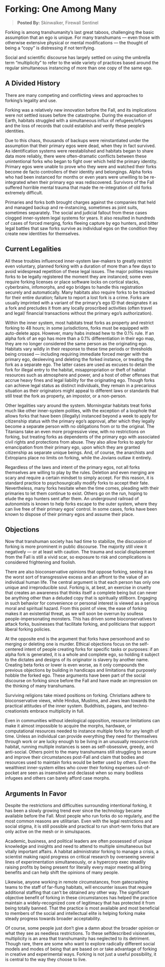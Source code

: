 # Forking: One Among Many

> **Posted By:** Skinwalker, Firewall Sentinel

Forking is among transhumanity’s last great taboos, challenging the basic assumption that an ego is unique. For many transhumans — even those with otherwise extensive physical or mental modifications — the thought of being a “copy” is distressing if not terrifying.

Social and scientific discourse has largely settled on using the umbrella term “multiplicity” to refer to the wide variety of practices based around the regular simultaneous instancing of more than one copy of the same ego.

## A Divided History

There are many competing and conflicting views and approaches to forking’s legality and use.

Forking was a relatively new innovation before the Fall, and its implications were not settled issues before the catastrophe. During the evacuation of Earth, habitats struggled with a simultaneous influx of refugees/infugees and the loss of records that could establish and verify these people’s identities.

Due to this chaos, thousands of backups were reinstantiated under the assumption that their primary egos were dead, when they in fact survived. As identification systems were reestablished and habitats began to share data more reliably, there were often-dramatic conflicts between these unintentional forks who began to fight over which held the primary identity. Primary egos were unable to prove who they were and watched their forks become de facto controllers of their identity and belongings. Alpha forks who had been instanced for months or even years were unwilling to be re-integrated when their primary ego was rediscovered. Survivors of the Fall suffered horrible mental trauma that made the re-integration of old forks extremely difficult.

Primaries and forks both brought charges against the companies that held and managed backup and re-instancing, sometimes as joint suits, sometimes separately. The social and judicial fallout from these cases clogged inner-system legal systems for years. It also resulted in hundreds of cases of forced merging, forks fleeing capture by ego hunters, and bitter legal battles that saw forks survive as individual egos on the condition they create new identities for themselves.

## Current Legalities

All these troubles influenced inner-system law-makers to greatly restrict even voluntary, planned forking with a duration of more than a few days to avoid widespread repetition of these legal issues. The major polities require forks to be legally registered the moment they are instanced; some even require forking licenses or place software locks on cortical stacks, cyberbrains, infomorphs, and ego bridges to handle this registration securely and automatically. Many habitats also require forks to be tracked for their entire duration; failure to report a lost fork is a crime. Forks are usually imprinted with a variant of the primary’s ego ID that designates it as a fork and precludes it from any locally proscribed activities (often travel and legal/ financial transactions without the primary ego’s authorization).

Within the inner system, most habitats treat forks as property and restrict forking to 48 hours; in some jurisdictions, forks must be equipped with auto-delete apps. However, many habs instead hew to the 0.1% rule. If an alpha fork of an ego has more than a 0.1% differentiation in their ego map, they are no longer considered the same person as the originating ego. Habitats vary wildly in their response to these time periods or thresholds being crossed — including requiring immediate forced merger with the primary ego, desleeving and deleting the forked instance, or treating the fork as a separate ego. The latter cases are used as excuses to detain the fork for illegal entry to the habitat, misappropriation or theft of habitat resources such as atmosphere and power, and a host of other offenses that accrue heavy fines and legal liability for the originating ego. Though forks can achieve legal status as distinct individuals, they remain in a precarious situation as their originators might appeal to different laws or standards that still treat the fork as property, an impostor, or a non-person.

Other legalities vary around the system. Morningstar habitats treat forks much like other inner-system polities, with the exception of a loophole that allows forks that have been (illegally) instanced beyond a week to apply for citizenship status with the primary ego’s approval, after which they legally become a separate person with no obligations from or to the original. The Titanians take an even more progressive view, with no restrictions on forking, but treating forks as dependents of the primary ego with associated civil rights and protections from abuse. They also allow forks to apply for emancipation from their primary ego, upon which they are granted citizenship as separate unique beings. And, of course, the anarchists and Extropians place no limits on forking, while the Jovians outlaw it entirely.

Regardless of the laws and intent of the primary egos, not all forks themselves are willing to play by the rules. Deletion and even merging are scary and require a certain mindset to simply accept. For this reason, it is standard practice to psychosurgically modify forks to accept their fate. Nevertheless, many forks hesitate when the time comes, pleading with their primaries to let them continue to exist. Others go on the run, hoping to elude the ego hunters sent after them. An underground railroad of autonomists is known to help forks escape to the outer system, where they can live free of their primary egos’ control. In some cases, forks have been known to dispose of their primary egos and assume their place.

## Objections

Now that transhuman society has had time to stabilize, the discussion of forking is more prominent in public discourse. The majority still view it negatively — or at least with caution. The trauma and social displacement from the Fall is still a vivid scar, so exposure to risk and complications is considered frightening and foolish.

There are also bioconservative opinions that oppose forking, seeing it as the worst sort of transgressive excess and an affront to the value of an individual human life. The central argument is that each person has only one unique and irreproducible soul. Forking is, at best, an exercise in cruelty that creates an awareness that thinks itself a complete being but can never be anything other than a deluded copy that is spiritually stillborn. Engaging in such behavior for convenience or personal interest is viewed as a serious moral and spiritual hazard. From this point of view, the ease of forking makes it an existential threat, as we will soon be overrun by soulless people-impersonating monsters. This has driven some bioconservatives to attack forks, businesses that facilitate forking, and politicians that support liberal forking policies.

At the opposite end is the argument that forks have personhood and so merging or deleting one is murder. Ethical objections focus on the self-centered intent of people creating forks for specific tasks or purposes: if an alpha fork is generated, it is a whole and complete ego, so holding it subject to the dictates and designs of its originator is slavery by another name. Creating beta forks or lower is even worse, as it only compounds the previous objections by building in handicaps and limitations that purposely hobble the forked ego. These arguments have been part of the social discourse on forking since before the Fall and have made an impression on the thinking of many transhumans.

Surviving religions take mixed positions on forking. Christians adhere to bioconservative views, while Hindus, Muslims, and Jews lean towards the practical attitudes of the inner system. Buddhists, pagans, and techno-creationists embrace multiplicity in full.

Even in communities without ideological opposition, resource limitations can make it almost impossible to acquire the morphs, hardware, or computational resources needed to instance multiple forks for any length of time. Unless an individual can provide everything they need for themselves through work or are lucky enough to be living in an unusually resource-rich habitat, running multiple instances is seen as self-obsessive, greedy, and anti-social. Others point to the many transhumans still struggling to secure and improve their circumstances post-Fall and claim that bodies and resources used to maintain forks would be better used by others. Even the wealthiest inner-system elites who cover their forking expenses out-of-pocket are seen as insensitive and declassé when so many bodiless infugees and others can barely afford case morphs.

## Arguments In Favor

Despite the restrictions and difficulties surrounding intentional forking, it has been a slowly growing trend ever since the technology became available before the Fall. Most people who run forks do so regularly, and the most common reasons are utilitarian. Even with the legal restrictions and social stigma, it is still possible and practical to run short-term forks that are only active on the mesh or in simulspaces.

Academic, business, and political leaders are often possessed of unique knowledge and insights and need to attend to multiple simultaneous but vitally important affairs. A habitat administrator forking to manage a crisis, a scientist making rapid progress on critical research by overseeing several lines of experimentation simultaneously, or a hypercorp exec steadily raising profits by being present for literally every major meeting all bring benefits and can help shift the opinions of many people.

Likewise, anyone working in remote circumstances, from gatecrashing teams to the staff of far-flung habitats, will encounter issues that require additional staffing that can’t be obtained any other way. The significant objective benefit of forking in these circumstances has helped the practice maintain a widely-recognized core of legitimacy that has protected it from being totally banned. That the practice is most available and most beneficial to members of the social and intellectual elite is helping forking make steady progress towards broader acceptability.

Of course, some people just don’t give a damn about the broader opinion or what they see as needless restrictions. To these selfdescribed visionaries, multiplicity is an area that transhumanity has neglected to its detriment. Though rare, there are some who want to explore radically different social models and modes of being that are based on or take advantage of forking in creative and experimental ways. Forking is not just a useful possibility, it is central to the way they choose to live.
